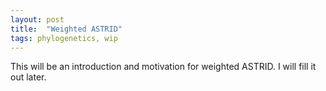 ```yaml
---
layout: post
title:  "Weighted ASTRID"
tags: phylogenetics, wip
---
```


This will be an introduction and motivation for weighted ASTRID. I will fill it out later.